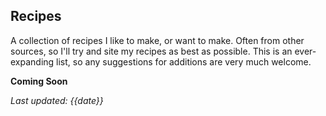 ## Recipes

A collection of recipes I like to make, or want to make. Often from other sources, so I'll try and site my recipes as best as possible. This is an ever-expanding list, so any suggestions for additions are very much welcome.

**Coming Soon**

*Last updated: {{date}}*
